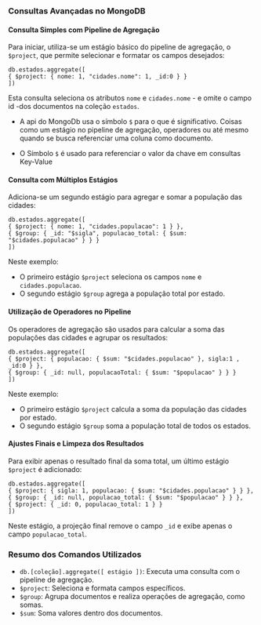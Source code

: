 ### Consultas Avançadas no MongoDB

#### Consulta Simples com Pipeline de Agregação

Para iniciar, utiliza-se um estágio básico do pipeline de agregação, o `$project`, que permite selecionar e formatar os campos desejados:
```
db.estados.aggregate([
{ $project: { nome: 1, "cidades.nome": 1, _id:0 } }
])
```

Esta consulta seleciona os atributos `nome` e `cidades.nome` - e omite o campo id -dos documentos na coleção `estados`.

- A api do MongoDb usa o símbolo `$` para o que é significativo. Coisas como um estágio no pipeline de agregação, operadores
ou até mesmo quando se busca referenciar uma coluna como documento.

- O Símbolo `$` é usado para referenciar o valor da chave em consultas Key-Value

#### Consulta com Múltiplos Estágios

Adiciona-se um segundo estágio para agregar e somar a população das cidades:
```
db.estados.aggregate([
{ $project: { nome: 1, "cidades.populacao": 1 } },
{ $group: { _id: "$sigla", populacao_total: { $sum: "$cidades.populacao" } } }
])
```

Neste exemplo:
- O primeiro estágio `$project` seleciona os campos `nome` e `cidades.populacao`.
- O segundo estágio `$group` agrega a população total por estado.

#### Utilização de Operadores no Pipeline

Os operadores de agregação são usados para calcular a soma das populações das cidades e agrupar os resultados:

```
db.estados.aggregate([
{ $project: { populacao: { $sum: "$cidades.populacao" }, sigla:1 , _id:0 } },
{ $group: { _id: null, populacaoTotal: { $sum: "$populacao" } } }
])
```

Neste exemplo:
- O primeiro estágio `$project` calcula a soma da população das cidades por estado.
- O segundo estágio `$group` soma a população total de todos os estados.

#### Ajustes Finais e Limpeza dos Resultados

Para exibir apenas o resultado final da soma total, um último estágio `$project` é adicionado:
```
db.estados.aggregate([
{ $project: { sigla: 1, populacao: { $sum: "$cidades.populacao" } } },
{ $group: { _id: null, populacao_total: { $sum: "$populacao" } } },
{ $project: { _id: 0, populacao_total: 1 } }
])
```

Neste estágio, a projeção final remove o campo `_id` e exibe apenas o campo `populacao_total`.

### Resumo dos Comandos Utilizados

- `db.[coleção].aggregate([ estágio ])`: Executa uma consulta com o pipeline de agregação.
- `$project`: Seleciona e formata campos específicos.
- `$group`: Agrupa documentos e realiza operações de agregação, como somas.
- `$sum`: Soma valores dentro dos documentos.
